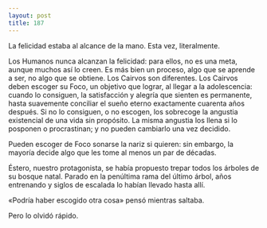 ```yaml
---
layout: post
title: 187
---
```


La felicidad estaba al alcance de la mano. Esta vez, literalmente.

Los Humanos nunca alcanzan la felicidad: para ellos, no es una meta, aunque muchos así lo creen. Es más bien un proceso, algo que se aprende a ser, no algo que se obtiene. Los Cairvos son diferentes. Los Cairvos deben escoger su Foco, un objetivo que lograr, al llegar a la adolescencia: cuando lo consiguen, la satisfacción y alegría que sienten es permanente, hasta suavemente conciliar el sueño eterno exactamente cuarenta años después. Si no lo consiguen, o no escogen, los sobrecoge la angustia existencial de una vida sin propósito. La misma angustia los llena si lo posponen o procrastinan; y no pueden cambiarlo una vez decidido.

Pueden escoger de Foco sonarse la nariz si quieren: sin embargo, la mayoría decide algo que les tome al menos un par de décadas.

Éstero, nuestro protagonista, se había propuesto trepar todos los árboles de su bosque natal. Parado en la penúltima rama del último árbol, años entrenando y siglos de escalada lo habían llevado hasta allí.

«Podría haber escogido otra cosa» pensó mientras saltaba.

Pero lo olvidó rápido.
